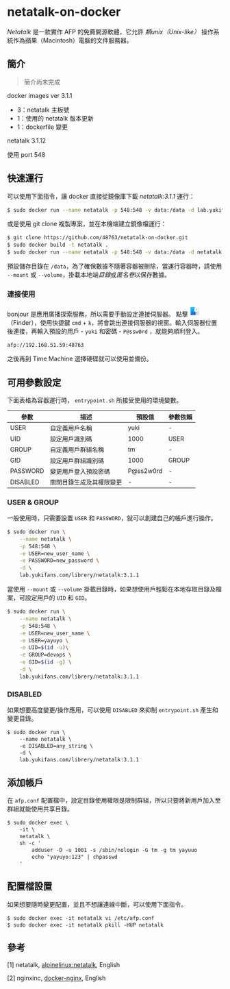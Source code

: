 # netatalk-on-docker
*Netatalk* 是一款實作 AFP 的免費開源軟體，它允許 *類unix（Unix-like）* 操作系統作為蘋果（Macintosh）電腦的文件服務器。

## 簡介
> 簡介尚未完成

docker images ver 3.1.1
- 3：netatalk 主板號
- 1：使用的 netatalk 版本更新
- 1：dockerfile 變更

netatalk 3.1.12

使用 port 548

## 快速運行

可以使用下面指令，讓 docker 直接從鏡像庫下載 *netatalk:3.1.1* 運行：

```bash
$ sudo docker run --name netatalk -p 548:548 -v data:/data -d lab.yukifans.com/librery/netatalk:3.1.1
```

或是使用 git clone 複製專案，並在本機端建立鏡像檔運行：

```bash
$ git clone https://github.com/48763/netatalk-on-docker.git
$ sudo docker build -t netatalk . 
$ sudo docker run --name netatalk -p 548:548 -v data:/data -d netatalk
```

預設儲存目錄在 `/data`，為了確保數據不隨著容器被刪除，當運行容器時，請使用 `--mount` 或 `--volume`，掛載本地端*目錄*或*匿名卷*以保存數據。

### 連接使用

bonjour 是應用廣播探索服務，所以需要手動設定連接伺服器。
點擊  <img src="img/netatalk-img01.png" width="25px" height="25px">（Finder），使用快捷鍵 `cmd` + `k`，將會跳出連接伺服器的視窗。輸入伺服器位置後連接，再輸入預設的用戶 - `yuki` 和密碼 - `P@ssw0rd` ，就能夠順利登入。

```
afp://192.168.51.59:48763
```

之後再到 Time Machine 選擇硬碟就可以使用並備份。


## 可用參數設定

下面表格為容器運行時， `entrypoint.sh` 所接受使用的環境變數。

| 參數 | 描述 | 預設值 | 參數依賴 |
| -- | -- | -- | -- | 
| USER | 自定義用戶名稱 | yuki | - |
| UID | 設定用戶識別碼 | 1000 | USER |
| GROUP | 自定義用戶群組名稱 | tm | - |
| GID | 設定用戶群組識別碼 | 1000 | GROUP |
| PASSWORD | 變更用戶登入預設密碼 | P@ss2w0rd | - |
| DISABLED | 關閉目錄生成及其權限變更 | - | - |

### USER & GROUP

一般使用時，只需要設置 `USER` 和 `PASSWORD`，就可以創建自己的帳戶進行操作。

```bash
$ sudo docker run \
    --name netatalk \
    -p 548:548 \
    -e USER=new_user_name \
    -e PASSWORD=new_password \
    -d \
    lab.yukifans.com/librery/netatalk:3.1.1
```

當使用 `--mount` 或 `--volume` 掛載目錄時，如果想使用戶輕鬆在本地存取目錄及檔案，可設定用戶的 `UID` 和 `GID`。

```bash
$ sudo docker run \
    --name netatalk \
    -p 548:548 \
    -e USER=new_user_name \
    -e USER=yayuyo \
    -e UID=$(id -u)\
    -e GROUP=devops \
    -e GID=$(id -g) \
    -d \
    lab.yukifans.com/librery/netatalk:3.1.1
```

### DISABLED

如果想要高度變更/操作應用，可以使用 `DISABLED` 來抑制 `entrypoint.sh` 產生和變更目錄。
```
$ sudo docker run \
    --name netatalk \
    -e DISABLED=any_string \
    -d \
    lab.yukifans.com/librery/netatalk:3.1.1
```

## 添加帳戶

在 `afp.conf` 配置檔中，設定目錄使用權限是限制群組，所以只要將新用戶加入至群組就能使用共享目錄。
```
$ sudo docker exec \
    -it \
    netatalk \
    sh -c '
        adduser -D -u 1001 -s /sbin/nologin -G tm -g tm yayuuo
        echo "yayuyo:123" | chpasswd
    '
```

## 配置檔設置

如果想要隨時變更配置，並且不想讓連線中斷，可以使用下面指令。
```
$ sudo docker exec -it netatalk vi /etc/afp.conf
$ sudo docker exec -it netatalk pkill -HUP netatalk
```

## 參考

[1] netatalk, <a href="https://git.alpinelinux.org/aports/tree/community/netatalk/APKBUILD" target="_blank" title="連結替代文字">alpinelinux:netatalk</a>, English

[2] nginxinc, <a href="https://github.com/nginxinc/docker-nginx" target="_blank" title="連結替代文字">docker-nginx</a>, English
